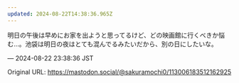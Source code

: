 ```yaml
---
updated: 2024-08-22T14:38:36.965Z
---
```


<p>明日の午後は早めにお家を出ようと思ってるけど、どの映画館に行くべきか悩む…。池袋は明日の夜はとても混んでるみたいだから、別の日にしたいな。</p>

&mdash; 2024-08-22 23:38:36 JST

Original URL: https://mastodon.social/@sakuramochi0/113006183512162925
